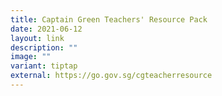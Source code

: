 ```yaml
---
title: Captain Green Teachers' Resource Pack
date: 2021-06-12
layout: link
description: ""
image: ""
variant: tiptap
external: https://go.gov.sg/cgteacherresource
---
```

